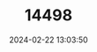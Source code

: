 ---
title: "14498"
category: "Nemapalpus nearcticus"
draft: false
date: 2024-02-22 13:03:50
languages:
  English: ["Sugarfoot Moth Fly"]
---